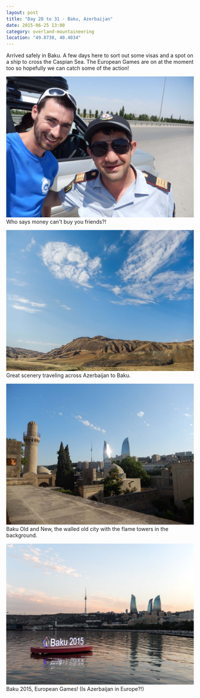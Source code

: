 ```yaml
---
layout: post
title: "Day 28 to 31 - Baku, Azerbaijan"
date: 2015-06-25 13:00
category: overland-mountaineering
location: "49.8738, 40.4034"
---
```


Arrived safely in Baku.  A few days here to sort out some visas and a spot on a ship to cross the Caspian Sea.  The European Games are on at the moment too so hopefully we can catch some of the action!

![Name of photo](/photos/azerbaijan/azerbaijan-1.jpg "Optional title")
Who says money can't buy you friends?!

![Name of photo](/photos/azerbaijan/azerbaijan-2.jpg "Optional title")
Great scenery traveling across Azerbaijan to Baku.

![Name of photo](/photos/azerbaijan/azerbaijan-3.jpg "Optional title")
Baku Old and New, the walled old city with the flame towers in the background.

![Name of photo](/photos/azerbaijan/azerbaijan-4.jpg "Optional title")
Baku 2015, European Games! (Is Azerbaijan in Europe?!)
